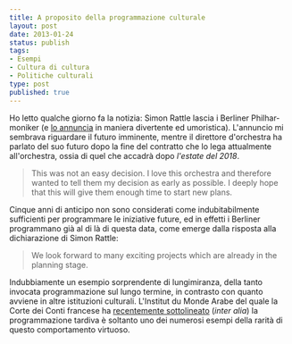 ```yaml
--- 
title: A proposito della programmazione culturale
layout: post
date: 2013-01-24
status: publish
tags: 
- Esempi
- Cultura di cultura
- Politiche culturali
type: post
published: true
---
```


Ho letto qualche giorno fa la notizia: <span lang="en">Simon Rattle</span> lascia i <span lang="de">Berliner Philharmoniker</span> (e [lo annuncia][1] in maniera divertente ed umoristica). L'annuncio mi sembrava riguardare il futuro imminente, mentre il direttore d'orchestra ha parlato del suo futuro dopo la fine del contratto che lo lega attualmente all'orchestra, ossia di quel che accadrà dopo *l'estate del 2018*.

><span lang="en">This was not an easy decision. I love this orchestra and therefore wanted to tell them my decision as early as possible. I deeply hope that this will give them enough time to start new plans.</span>

Cinque anni di anticipo non sono considerati come indubitabilmente sufficienti per programmare le iniziative future, ed in effetti i <span lang="de">Berliner</span> programmano già al di là di questa data, come emerge dalla risposta alla dichiarazione di <span lang="en">Simon Rattle</span>:

><span lang="en">We look forward to many exciting projects which are already in the planning stage.</span>

Indubbiamente un esempio sorprendente di lungimiranza, della tanto invocata programmazione sul lungo termine, in contrasto con quanto avviene in altre istituzioni culturali. L'<span lang="fr">Institut du Monde Arabe</span> del quale la Corte dei Conti francese ha [recentemente sottolineato][2] (<i lang="la">inter alia</i>) la programmazione tardiva è soltanto uno dei numerosi esempi della rarità di questo comportamento virtuoso.

[1]: http://www.the-wagnerian.com/2013/01/simon-rattle-resigns-from-berliner.html "La notizia riportata in inglese su The Wagnerian"
[2]: http://www.lejournaldesarts.fr/jda/archives/docs_article/108088/ima--la-cour-des-comptes-remet-le-couvert.php "In francese, su Le Journal des Arts (solo un riassunto è disponibile gratuitamente)"